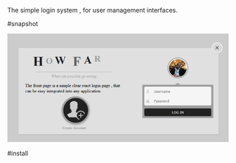 

The simple login system , for user management interfaces.


#snapshot

![ScreenShot](https://github.com/miljimo/react-login-form/blob/master/lib/index.png)


#install





 